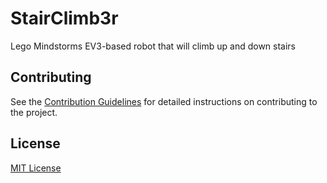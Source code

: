 # StairClimb3r
Lego Mindstorms EV3-based robot that will climb up and down stairs

## Contributing
See the [Contribution Guidelines](CONTRIBUTING/CONTRIBUTING.md) for detailed instructions on contributing to the project.

## License
[MIT License](LICENSE)
